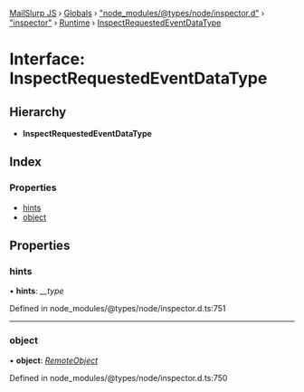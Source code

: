 [MailSlurp JS](../README.md) › [Globals](../globals.md) › ["node_modules/@types/node/inspector.d"](../modules/_node_modules__types_node_inspector_d_.md) › ["inspector"](../modules/_node_modules__types_node_inspector_d_._inspector_.md) › [Runtime](../modules/_node_modules__types_node_inspector_d_._inspector_.runtime.md) › [InspectRequestedEventDataType](_node_modules__types_node_inspector_d_._inspector_.runtime.inspectrequestedeventdatatype.md)

# Interface: InspectRequestedEventDataType

## Hierarchy

* **InspectRequestedEventDataType**

## Index

### Properties

* [hints](_node_modules__types_node_inspector_d_._inspector_.runtime.inspectrequestedeventdatatype.md#hints)
* [object](_node_modules__types_node_inspector_d_._inspector_.runtime.inspectrequestedeventdatatype.md#object)

## Properties

###  hints

• **hints**: *__type*

Defined in node_modules/@types/node/inspector.d.ts:751

___

###  object

• **object**: *[RemoteObject](_node_modules__types_node_inspector_d_._inspector_.runtime.remoteobject.md)*

Defined in node_modules/@types/node/inspector.d.ts:750

